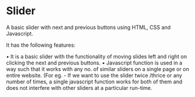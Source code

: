 # Slider

A basic slider with next and previous buttons using HTML, CSS and Javascript.

It has the following features:

• It is a basic slider with the functionality of moving slides left and right
on clicking the next and previous buttons.
• Javascript function is used in a way such that it works with any
no. of similar sliders on a single page or on entire website.
 (For eg. - If we want to use the slider twice /thrice or any number of
 times, a single javascript function works for both of them and
 does not interfere with other sliders at a particular run-time.
